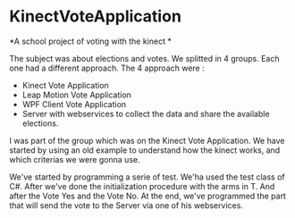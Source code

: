 # KinectVoteApplication
*A school project of voting with the kinect *

The subject was about elections and votes. We splitted in 4 groups.
Each one had a different approach. The 4 approach were :
- Kinect Vote Application
- Leap Motion Vote Application
- WPF Client Vote Application
- Server with webservices to collect the data and share the available elections.

I was part of the group which was on the Kinect Vote Application.
We have started by using an old example to understand how the kinect works, and which criterias we were gonna use.

We've started by programming a serie of test. We'ha used the test class of C#. 
After we've done the initialization procedure with the arms in T. And after the Vote Yes and the Vote No.
At the end, we've programmed the part that will send the vote to the Server via one of his webservices.
